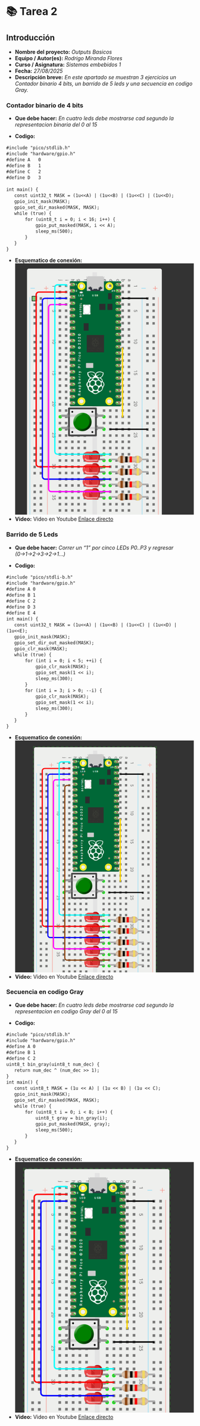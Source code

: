 # 📚 **Tarea 2**

## **Introducción**

- **Nombre del proyecto:** _Outputs Basicos_  
- **Equipo / Autor(es):** _Rodrigo Miranda Flores_  
- **Curso / Asignatura:** _Sistemas embebidos 1_  
- **Fecha:** _27/08/2025_  
- **Descripción breve:** _En este apartado se muestran 3 ejercicios un Contador binario 4 bits, un barrido de 5 leds y una secuencia en codigo Gray._

### **Contador binario de 4 bits**


- **Que debe hacer:**
_En cuatro leds debe mostrarse cad segundo la representacion binaria del 0 al 15_

- **Codigo:**
``` 
#include "pico/stdlib.h"
#include "hardware/gpio.h"
#define A   0
#define B   1
#define C   2
#define D   3

int main() {
   const uint32_t MASK = (1u<<A) | (1u<<B) | (1u<<C) | (1u<<D);
   gpio_init_mask(MASK);
   gpio_set_dir_masked(MASK, MASK);  
   while (true) {
       for (uint8_t i = 0; i < 16; i++) {
           gpio_put_masked(MASK, i << A);
           sleep_ms(500);                
       }
   }
}
```
- **Esquematico de conexión:**
![Esquema de conexión](T2E1.png)
- **Video:** Video en Youtube
[Enlace directo](https://youtube.com/shorts/r_rv_efIPUs)


### **Barrido de 5 Leds**

- **Que debe hacer:**
_Correr un “1” por cinco LEDs P0..P3 y regresar (0→1→2→3→2→1…)_

- **Codigo:**
``` 
#include "pico/stdli-b.h"
#include "hardware/gpio.h"
#define A 0  
#define B 1  
#define C 2  
#define D 3
#define E 4  
int main() {
   const uint32_t MASK = (1u<<A) | (1u<<B) | (1u<<C) | (1u<<D) | (1u<<E);
   gpio_init_mask(MASK);
   gpio_set_dir_out_masked(MASK);  
   gpio_clr_mask(MASK);            
   while (true) {
       for (int i = 0; i < 5; ++i) {
           gpio_clr_mask(MASK);                
           gpio_set_mask(1 << i);              
           sleep_ms(300);
       }
       for (int i = 3; i > 0; --i) {
           gpio_clr_mask(MASK);
           gpio_set_mask(1 << i);
           sleep_ms(300);
       }
   }
}
```

- **Esquematico de conexión:**
![Esquema de conexión](T2E2.png)
- **Video:** Video en Youtube
[Enlace directo](https://youtu.be/VObCDqgfttQ)


### **Secuencia en codigo Gray**

- **Que debe hacer:**
_En cuatro leds debe mostrarse cad segundo la representacion en codigo Gray del 0 al 15_

- **Codigo:**
```
#include "pico/stdlib.h"
#include "hardware/gpio.h"
#define A 0
#define B 1
#define C 2
uint8_t bin_gray(uint8_t num_dec) {
   return num_dec ^ (num_dec >> 1);
}
int main() {
   const uint8_t MASK = (1u << A) | (1u << B) | (1u << C);
   gpio_init_mask(MASK);
   gpio_set_dir_masked(MASK, MASK);
   while (true) {
       for (uint8_t i = 0; i < 8; i++) {
           uint8_t gray = bin_gray(i);
           gpio_put_masked(MASK, gray);
           sleep_ms(500);
       }
   }
}
```

- **Esquematico de conexión:**
![Esquema de conexión](T2E3.png)
- **Video:** Video en Youtube
[Enlace directo](https://youtube.com/shorts/lCM-7CqCMcQ)
